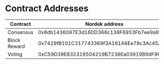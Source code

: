 # Contract Addresses

| Contract     | Nordek address                              | Nordek Testnet address                     |
| ------------ | ------------------------------------------- | ------------------------------------------ |
| Consensus    | 0x8db1436097E3d16DD366c138F6953Fb7ee9a96Ad  | 0x2ba93F86c001d3Fb79985d7e38D0c947265147c3 |
| Block Reward | 0x7429fB101C317743369f3A161A6Ee78c3Ac45ADd  | 0xD7932A1985640fCB665B91E6D86F111335641FD5 |
| Voting       | 0xC59D39E832316504219B7236Ea03919B9dF96FDD  | 0x90d5c9E9954C61A5f9d29B9C6e1e75867e7c60B5 |
